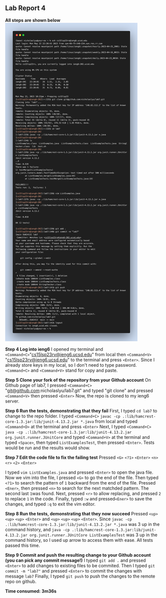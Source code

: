 ## Lab Report 4
**All steps are shown below**
![steps](steps.png)

**Step 4 Log into ieng6**
I opened my terminal and ``<Command+C>``"cs15lsp23rv@ieng6.ucsd.edu" from local then ``<Command+V>`` "cs15lsp23rv@ieng6.ucsd.edu" to the terminal and press ``<Enter>``. Since I already store keys in my local, so I don't need to type password.
``<Command+C>`` and ``<Command+V>`` stand for copy and paste.

**Step 5 Clone your fork of the repository from your Github account**
On Github page of lab7, I pressed ``<Command+C>`` "git@github.com:nicholaslyu/lab7.git" and typed "git clone" and pressed ``<Command+V>`` then pressed ``<Enter>``
Now, the repo is cloned to my ieng6 server.

**Step 6 Run the tests, demonstrating that they fail**
First, I typed ``cd lab7`` to change to the repo folder.
I typed ``<Command+C>``   ``javac -cp .:lib/hamcrest-core-1.3.jar:lib/junit-4.13.2.jar *.java`` from local and typed ``<Command+D>`` at the terminal and press ``<Enter>``
Next, I typed ``<Command+C>``   ``java -cp .:lib/hamcrest-core-1.3.jar:lib/junit-4.13.2.jar org.junit.runner.JUnitCore`` and typed ``<Command+V>`` at the terminal and typed ``<Space>``, then typed ``ListExamplesTest``, then pressed ``<Enter>``.
Tests would be run and the results would show.

**Step 7 Edit the code file to fix the failing test**
Pressed  ``<G>`` ``<?1>`` ``<Enter>`` ``<n>`` ``<r>`` ``<2>`` ``<Enter>``

I typed ``vim ListExamples.java`` and pressed ``<Enter>`` to open the java file.
Now we vim into the file, I pressed ``<G>`` to go the end of the file. Then typed ``<?1>`` to search the pattern of ``1`` backward from the end of the file. Pressed ``<Ener>``, then pressed ``<n>`` to search for the next matchded pattern. The second last ``1``was found.  Next, pressed ``<r>`` to allow replacing, and pressed ``2`` to replace ``1`` in the code. Finally, typed ``:w`` and pressed``<Ener>`` to save the changes, and typed  ``:q`` to exit the vim editor.



**Step 8 Run the tests, demonstrating that they now succeed**
Pressed ``<up>`` ``<up>`` ``<up>`` ``<Enter>``
and ``<up>`` ``<up>`` ``<up>`` ``<Enter>``. Since ``javac -cp .:lib/hamcrest-core-1.3.jar:lib/junit-4.13.2.jar *.java`` was 3 up in the command history, and ``java -cp .:lib/hamcrest-core-1.3.jar:lib/junit-4.13.2.jar org.junit.runner.JUnitCore ListExamplesTest`` was 3 up in the command history, so I used up arrow to access them with ease. All tests passed this time.

**Step 9 Commit and push the resulting change to your Github account (you can pick any commit message!)**
I typed ``git add .`` and pressed ``<Enter>`` to add changes to existing files to be commited. 
Then I typed ``git commit -m "lab7"`` and pressed ``<Enter>`` to commit the changes with message ``lab7``
Finally, I typed ``git push`` to push the changes to the remote repo on github.


**Time consumed: 3m36s**










